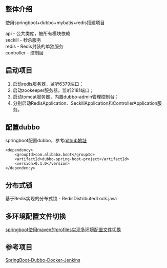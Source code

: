 ## 整体介绍

使用springboot+dubbo+mybatis+redis搭建项目

api - 公共类库，被所有模块依赖  
seckill - 秒杀服务  
redis - Redis封装的单独服务  
controller - 控制层

## 启动项目

1. 启动redis服务器，监听6379端口；
2. 启动zookeeper服务器，监听2181端口；
3. 启动tomcat服务器，内置dubbo-admin管理控制台；
4. 分别启动RedisApplication、SeckillApplication和ControllerApplication服务。



## 配置dubbo
springboot配置dubbo，参考[github地址](https://github.com/apache/incubator-dubbo-spring-boot-project)

    <dependency>
        <groupId>com.alibaba.boot</groupId>
        <artifactId>dubbo-spring-boot-project</artifactId>
        <version>0.1.0</version>
    </dependency>

## 分布式锁
基于Redis实现的分布式锁 - RedisDistributedLock.java

## 多环境配置文件切换
[springboot使用maven的profiles实现多环境配置文件切换](https://my.oschina.net/scottCoder/blog/1541004)

## 参考项目
[SpringBoot-Dubbo-Docker-Jenkins](https://github.com/bz51/SpringBoot-Dubbo-Docker-Jenkins)

